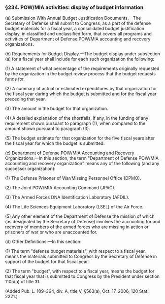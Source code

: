 ### §234. POW/MIA activities: display of budget information ###

(a) Submission With Annual Budget Justification Documents.—The Secretary of Defense shall submit to Congress, as a part of the defense budget materials for a fiscal year, a consolidated budget justification display, in classified and unclassified form, that covers all programs and activities of Department of Defense POW/MIA accounting and recovery organizations.

(b) Requirements for Budget Display.—The budget display under subsection (a) for a fiscal year shall include for each such organization the following:

(1) A statement of what percentage of the requirements originally requested by the organization in the budget review process that the budget requests funds for.

(2) A summary of actual or estimated expenditures by that organization for the fiscal year during which the budget is submitted and for the fiscal year preceding that year.

(3) The amount in the budget for that organization.

(4) A detailed explanation of the shortfalls, if any, in the funding of any requirement shown pursuant to paragraph (1), when compared to the amount shown pursuant to paragraph (3).

(5) The budget estimate for that organization for the five fiscal years after the fiscal year for which the budget is submitted.

(c) Department of Defense POW/MIA Accounting and Recovery Organizations.—In this section, the term "Department of Defense POW/MIA accounting and recovery organization" means any of the following (and any successor organization):

(1) The Defense Prisoner of War/Missing Personnel Office (DPMO).

(2) The Joint POW/MIA Accounting Command (JPAC).

(3) The Armed Forces DNA Identification Laboratory (AFDIL).

(4) The Life Sciences Equipment Laboratory (LSEL) of the Air Force.

(5) Any other element of the Department of Defense the mission of which (as designated by the Secretary of Defense) involves the accounting for and recovery of members of the armed forces who are missing in action or prisoners of war or who are unaccounted for.

(d) Other Definitions.—In this section:

(1) The term "defense budget materials", with respect to a fiscal year, means the materials submitted to Congress by the Secretary of Defense in support of the budget for that fiscal year.

(2) The term "budget", with respect to a fiscal year, means the budget for that fiscal year that is submitted to Congress by the President under section 1105(a) of title 31.

(Added Pub. L. 109–364, div. A, title V, §563(a), Oct. 17, 2006, 120 Stat. 2221.)